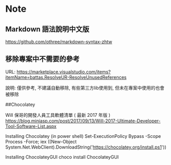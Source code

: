 # Note

## Markdown 語法說明中文版

https://github.com/othree/markdown-syntax-zhtw


## 移除專案中不需要的參考
URL:
https://marketplace.visualstudio.com/items?itemName=battas.ResolveUR-ResolveUnusedReferences

說明:
僅供參考, 不建議自動移除, 有些第三方lib使用到, 但未在專案中使用的也會被移除


##Chocolatey

Will 保哥的開發人員工具軟體清單 ( 最新 2017 年版 )
https://blog.miniasp.com/post/2017/09/13/Will-2017-Ultimate-Developer-Tool-Software-List.aspx

Installing Chocolatey (in power shell)
Set-ExecutionPolicy Bypass -Scope Process -Force; iex ((New-Object System.Net.WebClient).DownloadString('https://chocolatey.org/install.ps1'))

Installing ChocolateyGUI
choco install ChocolateyGUI